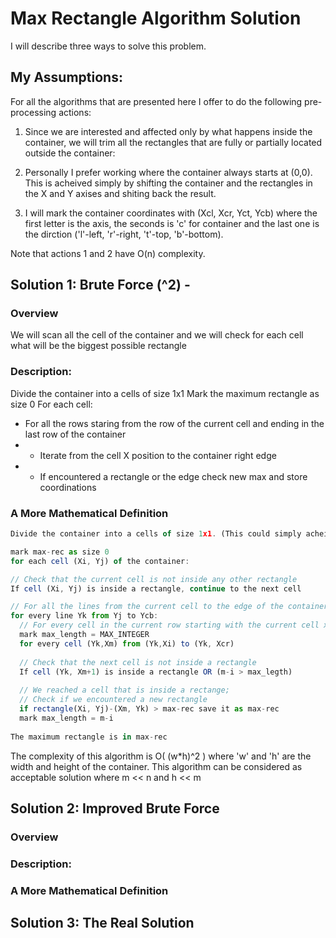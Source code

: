 # Max Rectangle Algorithm Solution
I will describe three ways to solve this problem.

## My Assumptions:
For all the algorithms that are presented here I offer to do the following pre-processing actions:

1. Since we are interested and affected only by what happens inside the container, we will trim all the rectangles that are fully or partially located outside the container:

2. Personally I prefer working where the container always starts at (0,0). This is acheived simply by shifting the container and the rectangles in the X and Y axises and shiting back the result.

3. I will mark the container coordinates with (Xcl, Xcr, Yct, Ycb) where the first letter is the axis, the seconds is 'c' for container and the last one is the dirction ('l'-left, 'r'-right, 't'-top, 'b'-bottom).

Note that actions 1 and 2 have O(n) complexity. 

## Solution 1: Brute Force (^2) - 
### Overview
We will scan all the cell of the container and we will check for each cell what will be the biggest possible rectangle

### Description:
Divide the container into a cells of size 1x1
Mark the maximum rectangle as size 0
For each cell:
- For all the rows staring from the row of the current cell and ending in the last row of the container
- - Iterate from the cell X position to the container right edge
- - If encountered a rectangle or the edge check new max and store coordinations

### A More Mathematical Definition

```javascript
Divide the container into a cells of size 1x1. (This could simply acheivied by using two-dimentional array)

mark max-rec as size 0
for each cell (Xi, Yj) of the container:

// Check that the current cell is not inside any other rectangle
If cell (Xi, Yj) is inside a rectangle, continue to the next cell

// For all the lines from the current cell to the edge of the container
for every line Yk from Yj to Ycb:
  // For every cell in the current row starting with the current cell x location
  mark max_length = MAX_INTEGER
  for every cell (Yk,Xm) from (Yk,Xi) to (Yk, Xcr)
  
  // Check that the next cell is not inside a rectangle
  If cell (Yk, Xm+1) is inside a rectangle OR (m-i > max_legth)
  
  // We reached a cell that is inside a rectange; 
  // Check if we encountered a new rectangle
  if rectangle(Xi, Yj)-(Xm, Yk) > max-rec save it as max-rec
  mark max_length = m-i
  
The maximum rectangle is in max-rec
```

The complexity of this algorithm is O( (w*h)^2 ) where 'w' and 'h' are the width and height of the container.
This algorithm can be considered as acceptable solution where m << n and h << m

## Solution 2: Improved Brute Force

### Overview
### Description:

### A More Mathematical Definition


## Solution 3: The Real Solution
